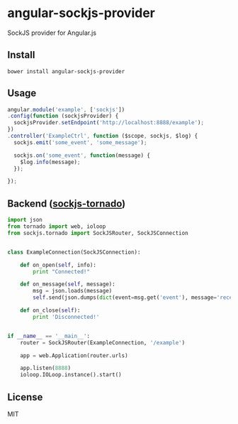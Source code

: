 # angular-sockjs-provider

SockJS provider for Angular.js

## Install

```
bower install angular-sockjs-provider
```

## Usage

```js
angular.module('example', ['sockjs'])
.config(function (sockjsProvider) {
  sockjsProvider.setEndpoint('http://localhost:8888/example');
})
.controller('ExampleCtrl', function ($scope, sockjs, $log) {
  sockjs.emit('some_event', 'some_message');

  sockjs.on('some_event', function(message) {
    $log.info(message);
  });

});
```

## Backend ([sockjs-tornado](https://github.com/mrjoes/sockjs-tornado))

```python
import json
from tornado import web, ioloop
from sockjs.tornado import SockJSRouter, SockJSConnection


class ExampleConnection(SockJSConnection):

    def on_open(self, info):
        print "Connected!"

    def on_message(self, message):
        msg = json.loads(message)
        self.send(json.dumps(dict(event=msg.get('event'), message='received %s' % msg.get('message'))))

    def on_close(self):
        print 'Disconnected!'


if __name__ == '__main__':
    router = SockJSRouter(ExampleConnection, '/example')

    app = web.Application(router.urls)

    app.listen(8888)
    ioloop.IOLoop.instance().start()
```

## License

MIT
